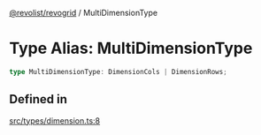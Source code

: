 [@revolist/revogrid](README.md) / MultiDimensionType

# Type Alias: MultiDimensionType

```ts
type MultiDimensionType: DimensionCols | DimensionRows;
```

## Defined in

[src/types/dimension.ts:8](https://github.com/revolist/revogrid/blob/0b52000f7477669f9da5b2b768b7ac1b608db9f9/src/types/dimension.ts#L8)
